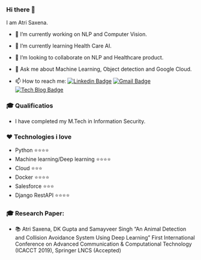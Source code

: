 ### Hi there 👋
I am Atri Saxena.


- 🔭 I’m currently working on NLP and Computer Vision.

- 🌱 I’m currently learning Health Care AI. 

- 👯 I’m looking to collaborate on NLP and Healthcare product. 

- 💬 Ask me about Machine Learning, Object detection and Google Cloud.

- 📫 How to reach me: [![Linkedin Badge](https://img.shields.io/badge/-LinkedIn-blue?style=flat-square&logo=Linkedin&logoColor=white&link=https://www.linkedin.com/in/atrisaxena/)](https://www.linkedin.com/in/atrisaxena/)
[![Gmail Badge](https://img.shields.io/badge/-Gmail-d14836?style=flat-square&logo=Gmail&logoColor=white&link=mailto:atrisaxena2@gmail.com)](mailto:atrisaxena2@gmail.com)
[![Tech Blog Badge](http://img.shields.io/badge/-Tech%20blog-black?style=flat-square&logo=github&link=https://www.atrisaxena.github.io/)](https://www.atrisaxena.github.io/) 


### 🎓 Qualificatios
  - I have completed my M.Tech in Information Security. 
  
### :heart: Technologies i love

  - Python :star::star::star::star:
  - Machine learning/Deep learning :star::star::star::star:
  - Cloud :star::star::star:
  - Docker :star::star::star::star:
  - Salesforce :star::star::star:
  - Django RestAPI :star::star::star::star:

### 🎓 Research Paper: 

  - :books: Atri Saxena, DK Gupta and Samayveer Singh “An Animal Detection and
Collision Avoidance System Using Deep Learning” First International Conference on Advanced Communication & Computational Technology (ICACCT 2019), Springer LNCS (Accepted)


  
